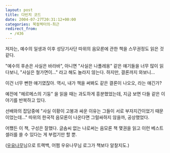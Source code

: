 ```yaml
---
layout: post
title: 다빈치 코드
date: 2004-07-27T20:31:12+00:00
categories: 북컬렉터의-최근
redirect_from:
  - /436
---
```


저자는, 예수의 일생과 이후 성당기사단 따위의 음모론에 관한 책을 스무권정도 읽은 것 같다.

"예수의 후손은 사실은 바라바", 아니면 "사실은 나폴레옹" 같은 얘기들을 너무 많이 읽다보니, "사실은 철가면이..." 라고 해도 놀라지 않는다. 하지만, 결론까지 와보니...

이건 너무 뻔한 얘기였잖아. 역시, 내가 책을 써봐도 같은 결론이 나오오, 라는 얘긴가?

예전에 "헤르메스의 기둥" 을 읽을 때는 과도하게 흥분했었는데, 지금 보면 다들 같은 이야기를 반복하고 있다.

선배와의 잡담중에 "사실 이황이 고봉과 싸운 이유는 그들이 서로 부자지간이었기 때문이었는데..." 따위의 한국적 음모론이 나온다면 그럴싸하지 않을까, 공상했었다.

어쨌든 이 책, 구성은 잘했다. 글솜씨 없는 나로써는 음모론 책 몇권을 읽고 이런 베스트셀러를 쓸 수 있다는 게 부럽기만 할 뿐.

(<a href=http://marlais.egloos.com/612830/>우유나무</a>님으로 트랙백, 어쩜 우유나무님 로그가 책보다 알찰지도.)
<div id=comments>
</div>
